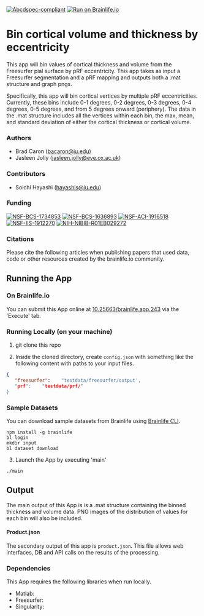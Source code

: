 [![Abcdspec-compliant](https://img.shields.io/badge/ABCD_Spec-v1.1-green.svg)](https://github.com/brain-life/abcd-spec)
[![Run on Brainlife.io](https://img.shields.io/badge/Brainlife-brainlife.app.243-blue.svg)](https://doi.org/10.25663/brainlife.app.243)

# Bin cortical volume and thickness by eccentricity 

This app will bin values of cortical thickness and volume from the Freesurfer pial surface by pRF eccentricity. This app takes as input a Freesurfer segmentation and a pRF mapping and outputs both a .mat structure and graph pngs.

Specifically, this app will bin cortical vertices by multiple pRF eccentricities. Currently, these bins include 0-1 degrees, 0-2 degrees, 0-3 degrees, 0-4 degrees, 0-5 degrees, and from 5 degrees onward (periphery). The data in the .mat structure includes all the vertices within each bin, the max, mean, and standard deviation of either the cortical thickness or cortical volume. 

### Authors 

- Brad Caron (bacaron@iu.edu)
- Jasleen Jolly (jasleen.jolly@eye.ox.ac.uk) 

### Contributors 

- Soichi Hayashi (hayashis@iu.edu) 

### Funding 

[![NSF-BCS-1734853](https://img.shields.io/badge/NSF_BCS-1734853-blue.svg)](https://nsf.gov/awardsearch/showAward?AWD_ID=1734853)
[![NSF-BCS-1636893](https://img.shields.io/badge/NSF_BCS-1636893-blue.svg)](https://nsf.gov/awardsearch/showAward?AWD_ID=1636893)
[![NSF-ACI-1916518](https://img.shields.io/badge/NSF_ACI-1916518-blue.svg)](https://nsf.gov/awardsearch/showAward?AWD_ID=1916518)
[![NSF-IIS-1912270](https://img.shields.io/badge/NSF_IIS-1912270-blue.svg)](https://nsf.gov/awardsearch/showAward?AWD_ID=1912270)
[![NIH-NIBIB-R01EB029272](https://img.shields.io/badge/NIH_NIBIB-R01EB029272-green.svg)](https://grantome.com/grant/NIH/R01-EB029272-01)

### Citations 

Please cite the following articles when publishing papers that used data, code or other resources created by the brainlife.io community. 

 

## Running the App 

### On Brainlife.io 

You can submit this App online at [10.25663/brainlife.app.243](10.25663/brainlife.app.243) via the 'Execute' tab. 

### Running Locally (on your machine) 

1. git clone this repo 

2. Inside the cloned directory, create `config.json` with something like the following content with paths to your input files. 

```json 
{
   "freesurfer":    "testdata/freesurfer/output',
   "prf":    "testdata/prf/"
} 
``` 

### Sample Datasets 

You can download sample datasets from Brainlife using [Brainlife CLI](https://github.com/brain-life/cli). 

```
npm install -g brainlife 
bl login 
mkdir input 
bl dataset download 
``` 

3. Launch the App by executing 'main' 

```bash 
./main 
``` 

## Output 

The main output of this App is is a .mat structure containing the binned thickness and volume data. PNG images of the distribution of values for each bin will also be included. 

#### Product.json 

The secondary output of this app is `product.json`. This file allows web interfaces, DB and API calls on the results of the processing. 

### Dependencies 

This App requires the following libraries when run locally. 

- Matlab: 
- Freesurfer: 
- Singularity: 
